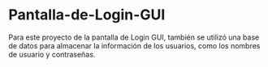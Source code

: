 # Pantalla-de-Login-GUI
Para este proyecto de la pantalla de Login GUI, también se utilizó una base de datos para almacenar la información de los usuarios, como los nombres de usuario y contraseñas.
